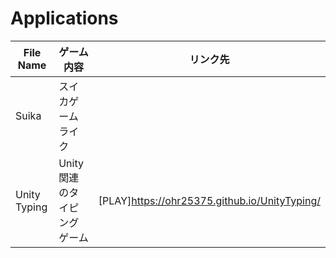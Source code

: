 # Applications
| File Name | ゲーム内容 | リンク先 |
|---|---|---|
| Suika | スイカゲーム　ライク | |
|Unity Typing| Unity関連のタイピングゲーム| [PLAY]https://ohr25375.github.io/UnityTyping/ |
